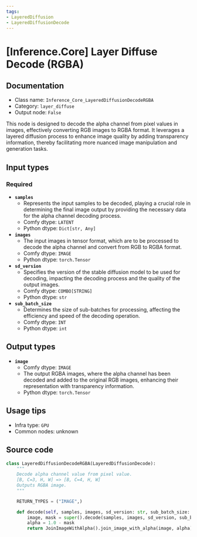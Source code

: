 ```yaml
---
tags:
- LayeredDiffusion
- LayeredDiffusionDecode
---
```


# [Inference.Core] Layer Diffuse Decode (RGBA)
## Documentation
- Class name: `Inference_Core_LayeredDiffusionDecodeRGBA`
- Category: `layer_diffuse`
- Output node: `False`

This node is designed to decode the alpha channel from pixel values in images, effectively converting RGB images to RGBA format. It leverages a layered diffusion process to enhance image quality by adding transparency information, thereby facilitating more nuanced image manipulation and generation tasks.
## Input types
### Required
- **`samples`**
    - Represents the input samples to be decoded, playing a crucial role in determining the final image output by providing the necessary data for the alpha channel decoding process.
    - Comfy dtype: `LATENT`
    - Python dtype: `Dict[str, Any]`
- **`images`**
    - The input images in tensor format, which are to be processed to decode the alpha channel and convert from RGB to RGBA format.
    - Comfy dtype: `IMAGE`
    - Python dtype: `torch.Tensor`
- **`sd_version`**
    - Specifies the version of the stable diffusion model to be used for decoding, impacting the decoding process and the quality of the output images.
    - Comfy dtype: `COMBO[STRING]`
    - Python dtype: `str`
- **`sub_batch_size`**
    - Determines the size of sub-batches for processing, affecting the efficiency and speed of the decoding operation.
    - Comfy dtype: `INT`
    - Python dtype: `int`
## Output types
- **`image`**
    - Comfy dtype: `IMAGE`
    - The output RGBA images, where the alpha channel has been decoded and added to the original RGB images, enhancing their representation with transparency information.
    - Python dtype: `torch.Tensor`
## Usage tips
- Infra type: `GPU`
- Common nodes: unknown


## Source code
```python
class LayeredDiffusionDecodeRGBA(LayeredDiffusionDecode):
    """
    Decode alpha channel value from pixel value.
    [B, C=3, H, W] => [B, C=4, H, W]
    Outputs RGBA image.
    """

    RETURN_TYPES = ("IMAGE",)

    def decode(self, samples, images, sd_version: str, sub_batch_size: int):
        image, mask = super().decode(samples, images, sd_version, sub_batch_size)
        alpha = 1.0 - mask
        return JoinImageWithAlpha().join_image_with_alpha(image, alpha)

```
